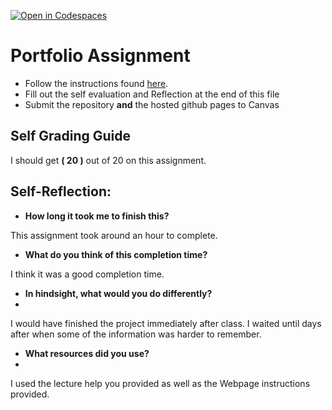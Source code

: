 [![Open in Codespaces](https://classroom.github.com/assets/launch-codespace-7f7980b617ed060a017424585567c406b6ee15c891e84e1186181d67ecf80aa0.svg)](https://classroom.github.com/open-in-codespaces?assignment_repo_id=13368345)
# Portfolio Assignment

- Follow the instructions found [here](https://it3049c.github.io/Material/Assignments/1.Online_Portfolio/).
- Fill out the self evaluation and Reflection at the end of this file
- Submit the repository **and** the hosted github pages to Canvas

## Self Grading Guide

<!--- Update the following line with your self-grade --->
<!--- Check the Rubric on Canvas for a guideline --->

I should get **( 20 )** out of 20 on this assignment.

## Self-Reflection:

- **How long it took me to finish this?**
<!-- Answer below this line -->
This assignment took around an hour to complete.

- **What do you think of this completion time?**
<!-- Answer below this line -->
I think it was a good completion time.

- **In hindsight, what would you do differently?**
- <!-- Answer below this line -->
I would have finished the project immediately after class. I waited until days after when some of the information was harder to remember.

- **What resources did you use?**
- <!-- Answer below this line -->
I used the lecture help you provided as well as the Webpage instructions provided.
